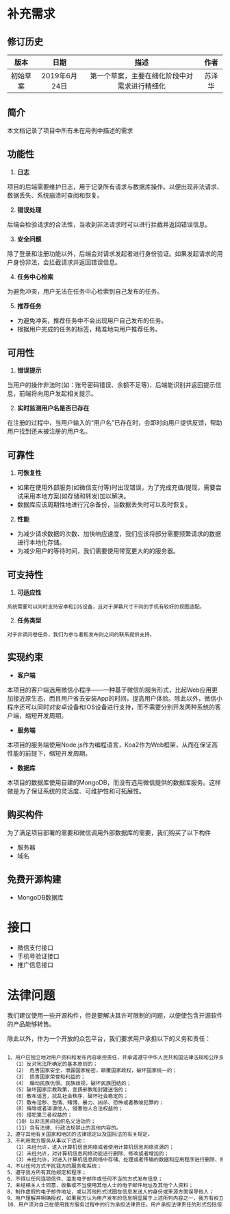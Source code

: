 # 补充需求

## 修订历史
|版本|日期|描述|作者|
|:--:|:--:|:--:|:--:|
|初始草案|2019年6月24日|第一个草案，主要在细化阶段中对需求进行精细化|苏泽华|

## 简介
本文档记录了项目中所有未在用例中描述的需求

## 功能性

1. **日志**

  项目的后端需要维护日志，用于记录所有请求与数据库操作。以便出现非法请求、数据丢失、系统崩溃时查阅和恢复。
  
2. **错误处理**

  后端会检验请求的合法性，当收到非法请求时可以进行拦截并返回错误信息。
  
3. **安全问题**

  除了登录和注册功能以外，后端会对请求发起者进行身份验证。如果发起请求的用户身份非法，会拦截请求并返回错误信息。
  
4. **任务中心检索**

  为避免冲突，用户无法在任务中心检索到自己发布的任务。
  
5. **推荐任务**

  - 为避免冲突，推荐任务中不会出现用户自己发布的任务。
  - 根据用户完成的任务的标签，精准地向用户推荐任务。

## 可用性

  1. **错误提示**
  
  当用户的操作非法时(如：账号密码错误、余额不足等)，后端能识别并返回提示信息，前端将向用户发起相关提示。
    
  2. **实时监测用户名是否已存在**
  
  在注册的过程中，当用户输入的“用户名”已存在时，会即时向用户提供反馈，帮助用户找到还未被注册的用户名。
  

## 可靠性
  1. **可恢复性**
  
  - 如果在使用外部服务(如微信支付等)时出现错误，为了完成充值/提现，需要尝试采用本地方案(如存储和转发)加以解决。
  - 数据库应该周期性地进行冗余备份，当数据丢失时可以及时恢复。
  
  2. **性能**
  
  - 为减少请求数据的次数、加快响应速度，我们应该将部分需要频繁请求的数据进行本地化存储。
  - 为减少用户的等待时间，我们需要使用带宽更大的的服务器。


## 可支持性
  1. **可适应性**
  
    系统需要可以同时支持安卓和IOS设备，且对于屏幕尺寸不同的手机有较好的视图适配。
    
  2. **任务类型**
  
    对于非调问卷任务，我们为参与者和发布则之间的联系提供支持。
    
## 实现约束
  - **客户端**
  
  本项目的客户端选用微信小程序——一种基于微信的服务形式，比起Web应用更加接近原生态，而且用户省去安装App的时间，提高用户体验。除此以外，微信小程序还可以同时对安卓设备和IOS设备进行支持，而不需要分别开发两种系统的客户端，缩短开发周期。
  
  - **服务端**
  
  本项目的服务端使用Node.js作为编程语言，Koa2作为Web框架，从而在保证高性能的前提下，缩短开发周期。
  
  - **数据库**
  
  本项目的数据库使用自建的MongoDB，而没有选用微信提供的数据库服务。这样做是为了保证系统的灵活度、可维护性和可拓展性。
  
## 购买构件
  为了满足项目部署的需要和微信调用外部数据库的需要，我们购买了以下构件
  - 服务器
  - 域名

## 免费开源构建
  - MongoDB数据库

# 接口
  - 微信支付接口
  - 手机号验证接口
  - 推广信息接口
  
# 法律问题
  我们建议使用一些开源构件，但是要解决其许可限制的问题，以便使包含开源软件的产品能够转售。
  
  除此以外，作为一个开放的众包平台，我们要求用户承担以下的义务和责任：

```sh

1、用户应独立地对用户资料和发布内容承担责任，并承诺遵守中华人民共和国法律法规和公序良俗，不得制作、复制、发布、传播以下信息：
  （1）反对宪法所确定的基本原则的；
  （2） 危害国家安全，泄露国家秘密，颠覆国家政权，破坏国家统一的；
  （3） 损害国家荣誉和利益的；
  （4） 煽动民族仇恨、民族歧视，破坏民族团结的；
  （5）破坏国家宗教政策，宣扬邪教和封建迷信的；
  （6）散布谣言，扰乱社会秩序，破坏社会稳定的；
  （7）散布淫秽、色情、赌博、暴力、凶杀、恐怖或者教唆犯罪的；
  （8）侮辱或者诽谤他人，侵害他人合法权益的；
  （9）侵犯第三者权益的；
  （10）以非法民间组织名义活动的；
  （11）含有法律、行政法规禁止的其他内容的。
2、遵守其他有关国家和地区的法律规定以及国际法的有关规定。
3、不利用我方服务从事以下活动：
  （1）未经允许，进入计算机信息网络或者使用计算机信息网络资源的；
  （2）未经允许，对计算机信息网络功能进行删除、修改或者增加的；
  （3）未经允许，对进入计算机信息网络中存储、处理或者传输的数据和应用程序进行删除、修改或者增加的；
4、不以任何方式干扰我方的服务和系统；
5、遵守我方所有其他规定和程序；
6、不得以任何连锁信件、滥发电子邮件或任何不当的方式发布信息；
7、未经相关人士同意，收集或不当使用其他人士的电子邮件地址及其他个人资料；
8、制作虚假的电子邮件地址，或以其他形式试图在信息发送人的身份或来源方面误导他人；
9、用户理解并明确授权，如果我方认为用户发布的信息明显属于上述所列内容之一，我方有权立即停止向该用户提供服务，删除该用户发布的非法信息，并保存有关记录向国家有关机关报告；
10、用户须对自己在使用我方服务过程中的行为承担法律责任。用户承担法律责任的形式包括但不限于对受到侵害的第三方进行赔偿，并承担相应的其他法律责任。如用户违反本条规定造成我方被第三人索赔的，用户应全额补偿我方一切费用（包括但不限于各种赔偿费、诉讼代理费及为此支出的其它合理费用）。


```
